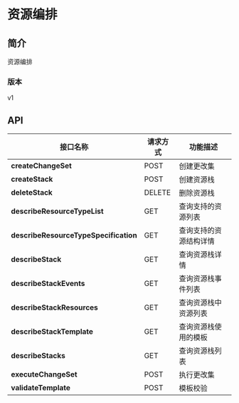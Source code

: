 # 资源编排


## 简介
资源编排


### 版本
v1


## API
|接口名称|请求方式|功能描述|
|---|---|---|
|**createChangeSet**|POST|创建更改集|
|**createStack**|POST|创建资源栈|
|**deleteStack**|DELETE|删除资源栈|
|**describeResourceTypeList**|GET|查询支持的资源列表|
|**describeResourceTypeSpecification**|GET|查询支持的资源结构详情|
|**describeStack**|GET|查询资源栈详情|
|**describeStackEvents**|GET|查询资源栈事件列表|
|**describeStackResources**|GET|查询资源栈中资源列表|
|**describeStackTemplate**|GET|查询资源栈使用的模板|
|**describeStacks**|GET|查询资源栈列表|
|**executeChangeSet**|POST|执行更改集|
|**validateTemplate**|POST|模板校验|
